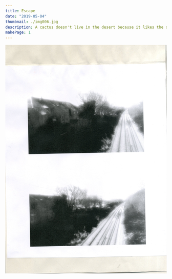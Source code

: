```yaml
---
title: Escape
date: "2019-05-04"
thumbnail: ./img006.jpg
description: A cactus doesn't live in the desert because it likes the desert; it lives there because the desert hasn't killed it yet.
makePage: 1
---
```


![Cactus](./img018.jpg)